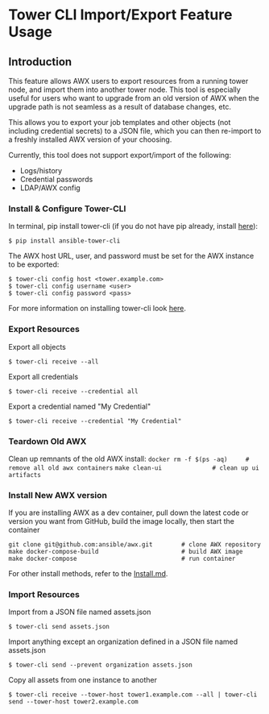 # Tower CLI Import/Export Feature Usage

## Introduction

This feature allows AWX users to export resources from a running tower node, and import them into another 
tower node.  This tool is especially useful for users who want to upgrade from an old version of AWX when 
the upgrade path is not seamless as a result of database changes, etc.  

This allows you to export your job templates and other objects (not including credential secrets) to a JSON 
file, which you can then re-import to a freshly installed AWX version of your choosing.  

Currently, this tool does not support export/import of the following:
* Logs/history
* Credential passwords
* LDAP/AWX config

### Install & Configure Tower-CLI

In terminal, pip install tower-cli (if you do not have pip already, install [here](https://pip.pypa.io/en/stable/installing/)):
```
$ pip install ansible-tower-cli
```

The AWX host URL, user, and password must be set for the AWX instance to be exported:
```
$ tower-cli config host <tower.example.com>
$ tower-cli config username <user>
$ tower-cli config password <pass>
```

For more information on installing tower-cli look [here](http://tower-cli.readthedocs.io/en/latest/quickstart.html).


### Export Resources

Export all objects

```$ tower-cli receive --all```

Export all credentials

```$ tower-cli receive --credential all```

Export a credential named "My Credential"

```$ tower-cli receive --credential "My Credential"```


### Teardown Old AWX

Clean up remnants of the old AWX install:
```docker rm -f $(ps -aq)     # remove all old awx containers```
```make clean-ui              # clean up ui artifacts```


### Install New AWX version

If you are installing AWX as a dev container, pull down the latest code or version you want from GitHub, build
the image locally, then start the container

```
git clone git@github.com:ansible/awx.git        # clone AWX repository
make docker-compose-build                       # build AWX image
make docker-compose                             # run container
```
For other install methods, refer to the [Install.md](https://github.com/ansible/awx/blob/devel/INSTALL.md). 


### Import Resources


Import from a JSON file named assets.json

```$ tower-cli send assets.json```

Import anything except an organization defined in a JSON file named assets.json

```$ tower-cli send --prevent organization assets.json```

Copy all assets from one instance to another

```$ tower-cli receive --tower-host tower1.example.com --all | tower-cli send --tower-host tower2.example.com```

